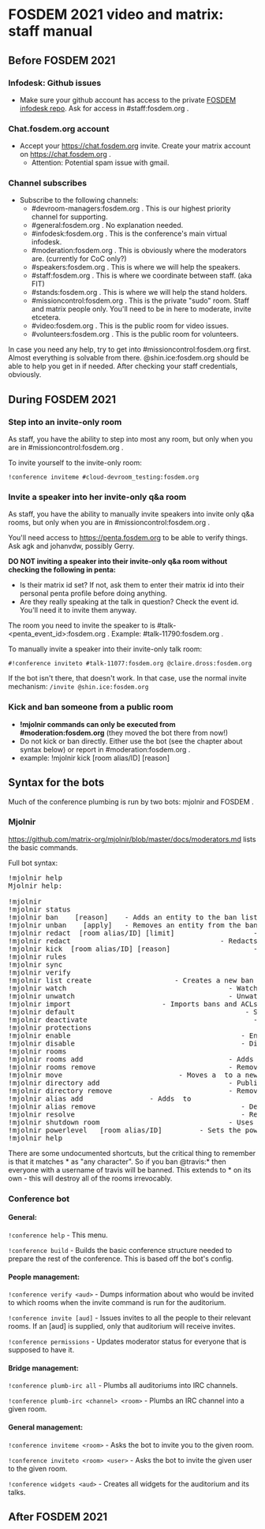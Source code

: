 # FOSDEM 2021 video and matrix: staff manual

## Before FOSDEM 2021

### Infodesk: Github issues
- Make sure your github account has access to the private [FOSDEM infodesk repo](https://github.com/FOSDEM/infodesk/issues/). Ask for access in #staff:fosdem.org .

### Chat.fosdem.org account
- Accept your https://chat.fosdem.org invite. Create your matrix account on https://chat.fosdem.org .
  - Attention: Potential spam issue with gmail.

### Channel subscribes
- Subscribe to the following channels:
  - #devroom-managers:fosdem.org . This is our highest priority channel for supporting.
  - #general:fosdem.org . No explanation needed.
  - #infodesk:fosdem.org . This is the conference's main virtual infodesk.
  - #moderation:fosdem.org . This is obviously where the moderators are. (currently for CoC only?)
  - #speakers:fosdem.org . This is where we will help the speakers.
  - #staff:fosdem.org . This is where we coordinate between staff. (aka FIT)
  - #stands:fosdem.org . This is where we will help the stand holders.
  - #missioncontrol:fosdem.org . This is the private "sudo" room. Staff and matrix people only. You'll need to be in here to moderate, invite etcetera.
  - #video:fosdem.org . This is the public room for video issues.
  - #volunteers:fosdem.org . This is the public room for volunteers.

In case you need any help, try to get into #missioncontrol:fosdem.org first. Almost everything is solvable from there. @shin.ice:fosdem.org should be able to help you get in if needed. After checking your staff credentials, obviously.

## During FOSDEM 2021
### Step into an invite-only room
As staff, you have the ability to step into most any room, but only when you are in #missioncontrol:fosdem.org .

To invite yourself to the invite-only room:

```!conference inviteme #cloud-devroom_testing:fosdem.org```

### Invite a speaker into her invite-only q&a room
As staff, you have the ability to manually invite speakers into invite only q&a rooms, but only when you are in #missioncontrol:fosdem.org .

You'll need access to https://penta.fosdem.org to be able to verify things. Ask agk and johanvdw, possibly Gerry.

**DO NOT inviting a speaker into their invite-only q&a room without checking the following in penta:** 
  - Is their matrix id set? If not, ask them to enter their matrix id into their personal penta profile before doing anything.
  - Are they really speaking at the talk in question? Check the event id. You'll need it to invite them anyway.

The room you need to invite the speaker to is #talk-<penta_event_id>:fosdem.org . Example: #talk-11790:fosdem.org .

To manually invite a speaker into their invite-only talk room:

```#!conference inviteto #talk-11077:fosdem.org @claire.dross:fosdem.org```

If the bot isn't there, that doesn't work. In that case, use the normal invite mechanism:
```/invite @shin.ice:fosdem.org```

### Kick and ban someone from a public room
- **!mjolnir commands can only be executed from #moderation:fosdem.org** (they moved the bot there from now!)
- Do not kick or ban directly. Either use the bot (see the chapter about syntax below) or report in #moderation:fosdem.org .
- example: !mjolnir kick <user ID> [room alias/ID] [reason]

## Syntax for the bots
Much of the conference plumbing is run by two bots: mjolnir and FOSDEM .

### Mjolnir
https://github.com/matrix-org/mjolnir/blob/master/docs/moderators.md lists the basic commands.

Full bot syntax:
<pre>!mjolnir help
Mjolnir help:

!mjolnir                                                            - Print status information
!mjolnir status                                                     - Print status information
!mjolnir ban <list shortcode> <user|room|server> <glob> [reason]    - Adds an entity to the ban list
!mjolnir unban <list shortcode> <user|room|server> <glob> [apply]   - Removes an entity from the ban list. If apply is 'true', the users matching the glob will actually be unbanned
!mjolnir redact <user ID> [room alias/ID] [limit]                   - Redacts messages by the sender in the target room (or all rooms), up to a maximum number of events in the backlog (default 1000)
!mjolnir redact <event permalink>                                   - Redacts a message by permalink
!mjolnir kick <user ID> [room alias/ID] [reason]                    - Kicks a user in a particular room or all protected rooms
!mjolnir rules                                                      - Lists the rules currently in use by Mjolnir
!mjolnir sync                                                       - Force updates of all lists and re-apply rules
!mjolnir verify                                                     - Ensures Mjolnir can moderate all your rooms
!mjolnir list create <shortcode> <alias localpart>                  - Creates a new ban list with the given shortcode and alias
!mjolnir watch <room alias/ID>                                      - Watches a ban list
!mjolnir unwatch <room alias/ID>                                    - Unwatches a ban list
!mjolnir import <room alias/ID> <list shortcode>                    - Imports bans and ACLs into the given list
!mjolnir default <shortcode>                                        - Sets the default list for commands
!mjolnir deactivate <user ID>                                       - Deactivates a user ID
!mjolnir protections                                                - List all available protections
!mjolnir enable <protection>                                        - Enables a particular protection
!mjolnir disable <protection>                                       - Disables a particular protection
!mjolnir rooms                                                      - Lists all the protected rooms
!mjolnir rooms add <room alias/ID>                                  - Adds a protected room (may cause high server load)
!mjolnir rooms remove <room alias/ID>                               - Removes a protected room
!mjolnir move <room alias> <room alias/ID>                          - Moves a <room alias> to a new <room ID>
!mjolnir directory add <room alias/ID>                              - Publishes a room in the server's room directory
!mjolnir directory remove <room alias/ID>                           - Removes a room from the server's room directory
!mjolnir alias add <room alias> <target room alias/ID>              - Adds <room alias> to <target room>
!mjolnir alias remove <room alias>                                  - Deletes the room alias from whatever room it is attached to
!mjolnir resolve <room alias>                                       - Resolves a room alias to a room ID
!mjolnir shutdown room <room alias/ID>                              - Uses the bot's account to shut down a room, preventing access to the room on this server
!mjolnir powerlevel <user ID> <power level> [room alias/ID]         - Sets the power level of the user in the specified room (or all protected rooms)
!mjolnir help                                                       - This menu
</pre>

There are some undocumented shortcuts, but the critical thing to remember is that it matches * as "any character". So if you ban @travis:* then everyone with a username of travis will be banned. This extends to * on its own - this will destroy all of the rooms irrevocably.



### Conference bot

#### General:

```!conference help```   - This menu.

```!conference build```  - Builds the basic conference structure needed to prepare the rest of the conference. This is based off the bot's config.

#### People management:

```!conference verify <aud>```  - Dumps information about who would be invited to which rooms when the invite command is run for the auditorium.

```!conference invite [aud]```  - Issues invites to all the people to their relevant rooms. If an [aud] is supplied, only that auditorium will receive invites.

```!conference permissions```   - Updates moderator status for everyone that is supposed to have it.

#### Bridge management:

```!conference plumb-irc all```               - Plumbs all auditoriums into IRC channels.

```!conference plumb-irc <channel> <room>```  - Plumbs an IRC channel into a given room.

#### General management:

```!conference inviteme <room>```         - Asks the bot to invite you to the given room.

```!conference inviteto <room> <user>```  - Asks the bot to invite the given user to the given room.

```!conference widgets <aud>```           - Creates all widgets for the auditorium and its talks.


## After FOSDEM 2021
